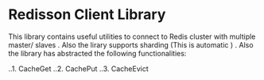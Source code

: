# Redisson Client Library
   This library contains useful utilities to connect to Redis cluster with multiple master/ slaves . Also the lirary supports sharding (This is automatic ) . Also the library has abstracted the following functionalities:

   ..1. CacheGet
   ..2. CachePut
   ..3. CacheEvict
